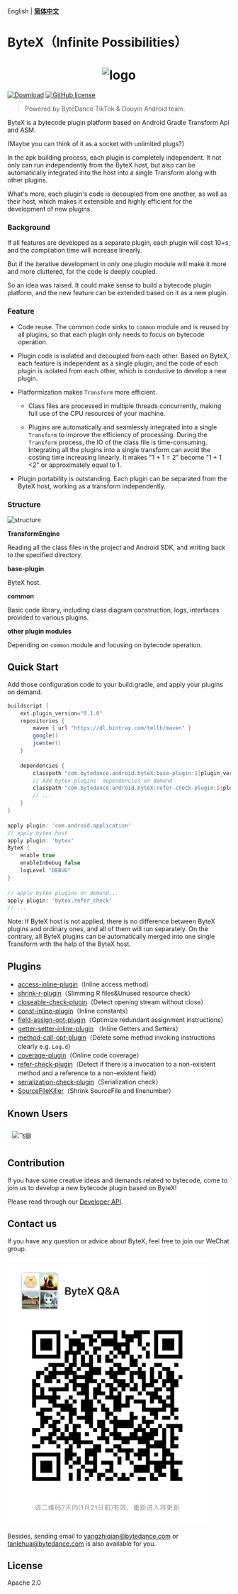English | **[简体中文](README_zh.md)**

# ByteX（Infinite Possibilities）



<h1 align="center">
  <img src="wiki/bytex-logo.png" height="111" width="340"  alt="logo" />
 </h1>

[![Download](https://api.bintray.com/packages/tellh/maven/common/images/download.svg)](https://bintray.com/tellh/maven/common/_latestVersion) [![GitHub license](https://img.shields.io/badge/license-Apache%202-blue)](https://github.com/bytedance/ByteX/blob/master/LICENSE)

> Powered by ByteDance TikTok & Douyin Android team.


ByteX is a bytecode plugin platform based on Android Gradle Transform Api and ASM. 

 (Maybe you can think of it as a socket with unlimited plugs?)


In the apk building process, each plugin is completely independent. It not only can run independently from the ByteX host, but also can be automatically integrated into the host into a single Transform along with other plugins. 

What's more, each plugin's code is decoupled from one another, as well as their host, which makes it extensible and highly efficient for the development of new plugins.

### Background

If all features are developed as a separate plugin, each plugin will cost 10+s, and the compilation time will increase linearly. 

But if  the iterative development in only one plugin module will make it more and more cluttered, for the code is deeply coupled. 

So an idea was raised. It could make sense to build a bytecode plugin platform, and the new feature can be extended based on it as a new plugin.

### Feature

- Code reuse. The common code sinks to `common` module and is reused by all plugins, so that each plugin only needs to focus on bytecode operation.

- Plugin code is isolated and decoupled from each other. Based on ByteX, each feature is independent as a single plugin, and the code of each plugin is isolated from each other, which is conducive to develop a new plugin.

- Platformization makes `Transform` more efficient.

  - Class files are processed in multiple threads concurrently, making full use of the CPU resources of your machine.

  - Plugins are automatically and seamlessly integrated into a single `Transform` to improve the efficiency of processing. During the `Transform` process, the IO of the class file is time-consuming. Integrating all the plugins into a single transform can avoid the costing  time increasing linearly. It makes "1 + 1 = 2"  become "1 + 1 <2" or approximately equal to 1.

- Plugin portability is outstanding. Each plugin can be separated from the ByteX host, working as a transform independently.

### Structure

![structure](wiki/structure.png)



**TransformEngine**

Reading all the class files in the project and Android SDK, and writing back to the specified directory.

**base-plugin**

ByteX host.

**common**

Basic code library, including class diagram construction, logs, interfaces provided to various plugins.

**other plugin modules**

Depending on `common` module and focusing on bytecode operation.



## Quick Start

Add those configuration code to your build.gradle, and apply your plugins on demand.

```groovy
buildscript {
    ext.plugin_version="0.1.0"
    repositories {
        maven { url "https://dl.bintray.com/tellh/maven" }
        google()
        jcenter()
    }
  
    dependencies {
        classpath "com.bytedance.android.byteX:base-plugin:${plugin_version}"
      	// Add bytex plugins' dependencies on demand
        classpath "com.bytedance.android.byteX:refer-check-plugin:${plugin_version}"
      	// ...
    }
}

apply plugin: 'com.android.application'
// apply bytex host
apply plugin: 'bytex'
ByteX {
    enable true
    enableInDebug false
    logLevel "DEBUG"
}

// apply bytex plugins on demand...
apply plugin: 'bytex.refer_check'
// ...
```

Note: If ByteX host is not applied, there is no difference between ByteX plugins and ordinary ones, and all of them will run separately. On the contrary, all ByteX plugins can be automatically merged into one single Transform with the help of the ByteX host.

## Plugins

- [access-inline-plugin](access-inline-plugin/README.md)（Inline access method）
- [shrink-r-plugin](shrink-r-plugin/README.md)（Slimming R files&Unused resource check）
- [closeable-check-plugin](closeable-check-plugin/README.md)（Detect opening stream without close）
- [const-inline-plugin](const-inline-plugin/README.md)（Inline constants）
- [field-assign-opt-plugin](field-assign-opt-plugin/README.md)（Optimize redundant assignment instructions）
- [getter-setter-inline-plugin](getter-setter-inline-plugin/README.md) （Inline Getters and Setters）
- [method-call-opt-plugin](method-call-opt-plugin/README.md)（Delete some method invoking instructions clearly e.g. `Log.d`）
- [coverage-plugin](coverage/README.md)（Online code coverage）
- [refer-check-plugin](refer-check-plugin/README.md)（Detect if there is a invocation to a non-existent method and a reference to a non-existent field）
- [serialization-check-plugin](serialization-check-plugin/README.md)（Serialization check）
- [SourceFileKiller](SourceFileKiller/README.md)（Shrink SourceFile and linenumber）


## Known Users

<!--<img src="https://sf1-ttcdn-tos.pstatp.com/img/ee-finolhu/a0ca113c9c6d4fb49c9b8bb54a392a00~noop.image" height="60" width="60"  alt="抖音" style="margin:10px"/>-->
<!--<img src="wiki/icons/tiktok.png" height="60" width="150"  alt="tiktok" style="margin: 10px"/>-->
<!--<img src="https://sf6-ttcdn-tos.pstatp.com/img/ee-finolhu/034e2e9d3cfe49f8bb0a3367c9afec47~noop.image" height="60" width="60"  alt="今日头条" style="margin: 10px"/>-->
<!--<img src="https://sf1-ttcdn-tos.pstatp.com/img/ee-finolhu/6f2b3dc9b3e945a89565dd67a3e1a3b3~noop.image" height="60" width="60"  alt="火山小视频" style="margin: 10px"/>-->
<!--<img src="https://sf1-ttcdn-tos.pstatp.com/img/ee-finolhu/d9a7c17402164799becb3b62676e5f88~noop.image" height="60" width="60"  alt="Lark" style="margin: 10px"/><br/>-->
<!--<img src="wiki/icons/duoshan.png" height="60" width="120"  alt="多闪" style="margin: 10px"/>-->
<!--<img src="https://sf1-ttcdn-tos.pstatp.com/img/ee-finolhu/2b49de98334a4c05b875a7d56df9abab~noop.image" height="60" width="60"  alt="FaceU" style="margin: 10px"/>-->
<!--<img src="https://sf3-ttcdn-tos.pstatp.com/img/ee-finolhu/5f2b63d1fc904c47a37c89dd439e2b7a~noop.image" height="60" width="60"  alt="轻颜" style="margin: 10px"/>-->
<!--<img src="wiki/icons/feiliao.png" height="45" width="122"  alt="飞聊" style="margin:17px"/>-->

<img src="wiki/KnownUsers.png" height="171" width="503"  alt="飞聊" style="margin:10px"/>

## Contribution

If you have some creative ideas and demands related to bytecode, come to join us to develop a new bytecode plugin based on ByteX!

Please read through our [Developer API](wiki/ByteX-Developer-API-en.md).



## Contact us

If you have any question or advice about ByteX, feel free to join our WeChat group.

![wechat_group](wiki/wechat_group.jpeg)

Besides,  sending email to yangzhiqian@bytedance.com or  tanlehua@bytedance.com  is also available for you.

## License

Apache 2.0


